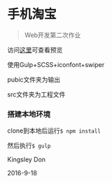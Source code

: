 # 手机淘宝
> Web开发第二次作业

访问[这里](https://kingsley-don.github.io/mtaobao/public/views/)可查看预览

使用Gulp+SCSS+iconfont+swiper

pubic文件夹为输出

src文件夹为工程文件

### 搭建本地环境

clone到本地后运行`$ npm install`

然后执行`$ gulp`

Kingsley Don

2016-9-18
